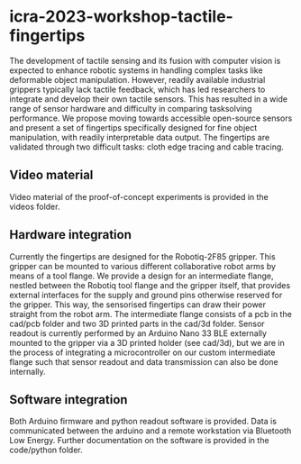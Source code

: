 # icra-2023-workshop-tactile-fingertips
The development of tactile sensing and its fusion with computer vision is expected to enhance robotic systems in handling complex tasks like deformable object manipulation. However, readily available industrial grippers typically lack tactile feedback, which has led researchers to integrate and develop their own tactile sensors. This has resulted in a wide range of sensor hardware and difficulty in comparing tasksolving performance. We propose moving towards accessible open-source sensors and present a set of fingertips specifically designed for fine object manipulation, with readily interpretable data output. The fingertips are validated through two difficult tasks: cloth edge tracing and cable tracing. 

## Video material
Video material of the proof-of-concept experiments is provided in the videos folder.

## Hardware integration
Currently the fingertips are designed for the Robotiq-2F85 gripper. This gripper can be mounted to various different collaborative robot arms by means of a tool flange. We provide a design for an intermediate flange, nestled between the Robotiq tool flange and the gripper itself, that provides external interfaces for the supply and ground pins otherwise reserved for the gripper. This way, the sensorised fingertips can draw their power straight from the robot arm. The intermediate flange consists of a pcb in the cad/pcb folder and two 3D printed parts in the cad/3d folder. Sensor readout is currently performed by an Arduino Nano 33 BLE externally mounted to the gripper via a 3D printed holder (see cad/3d), but we are in the process of integrating a microcontroller on our custom intermediate flange such that sensor readout and data transmission can also be done internally.  

## Software integration
Both Arduino firmware and python readout software is provided. Data is communicated between the arduino and a remote workstation via Bluetooth Low Energy. Further documentation on the software is provided in the code/python folder.
